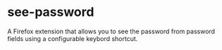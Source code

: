 # see-password
A Firefox extension that allows you to see the password from password fields using a configurable keybord shortcut.
